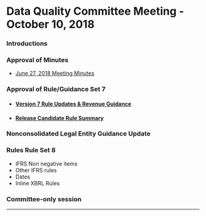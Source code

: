 # Data Quality Committee Meeting - October 10, 2018

### Introductions 
  
### Approval of Minutes

  + [June 27, 2018 Meeting Minutes](DRAFTDQCMeetingNotes06272018.docx?raw=true)

### Approval of Rule/Guidance Set 7
  + #### [Version 7 Rule Updates &amp; Revenue Guidance](v7-changes.pdf)
  + #### [Release Candidate Rule Summary](https://github.com/DataQualityCommittee/dqc_us_rules/releases/tag/v7.0.0RC8#summary)

### Nonconsolidated Legal Entity Guidance Update

### Rules Rule Set 8
  +	IFRS Non negative items
  +	Other IFRS rules
  +	Dates
  +	Inline XBRL Rules

### Committee-only session

______________________
